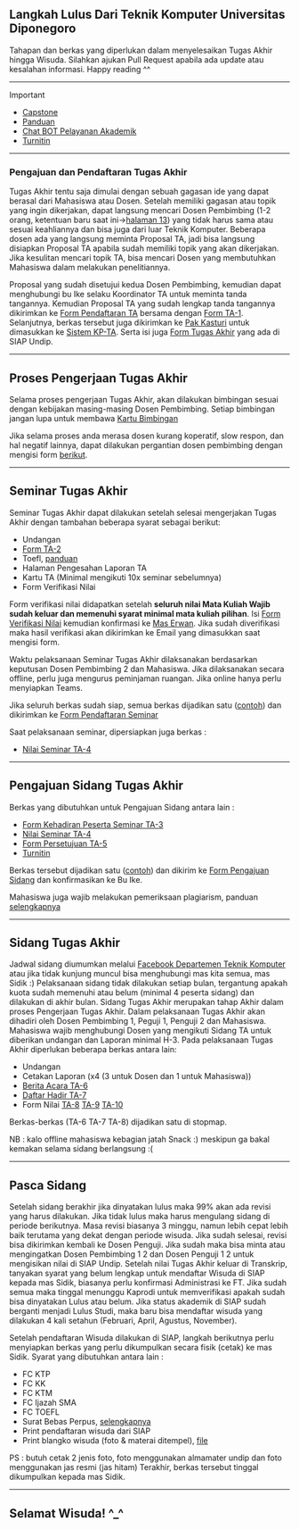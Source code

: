 ## Langkah Lulus Dari Teknik Komputer Universitas Diponegoro
Tahapan dan berkas yang diperlukan dalam menyelesaikan Tugas Akhir hingga Wisuda. Silahkan ajukan Pull Request apabila ada update atau kesalahan informasi. Happy reading ^^

---

Important
- [Capstone](../main/Sosialisasi%20Capstone%20TA.pdf)
- [Panduan](../main/Pedoman-TA-Siskom-2014.pdf)
- [Chat BOT Pelayanan Akademik](https://api.whatsapp.com/send/?phone=%2B6281391366399&text&app_absent=0)
- [Turnitin](https://drive.google.com/file/d/1oh_Q_j0SNoUawN8pnFrOSzyppICtXFYL/view)

---
### Pengajuan dan Pendaftaran Tugas Akhir
Tugas Akhir tentu saja dimulai dengan sebuah gagasan ide yang dapat berasal dari Mahasiswa atau Dosen. Setelah memiliki gagasan atau topik yang ingin dikerjakan, dapat langsung mencari Dosen Pembimbing (1-2 orang, ketentuan baru saat ini->[halaman 13](../main/Peraturan%20Rektor%20Nomor%2028%20tentang%20Perubahan%20Atas%20Peraturan%20Rektor%20Nomor%204%20tentang%20PERAK%20Sarjana_2.pdf)) yang tidak harus sama atau sesuai keahliannya dan bisa juga dari luar Teknik Komputer. Beberapa dosen ada yang langsung meminta Proposal TA, jadi bisa langsung disiapkan Proposal TA apabila sudah memiliki topik yang akan dikerjakan. Jika kesulitan mencari topik TA, bisa mencari Dosen yang membutuhkan Mahasiswa dalam melakukan penelitiannya. 

Proposal yang sudah disetujui kedua Dosen Pembimbing, kemudian dapat menghubungi bu Ike selaku Koordinator TA untuk meminta tanda tangannya. Kemudian Proposal TA yang sudah lengkap tanda tangannya dikirimkan ke [Form Pendaftaran TA](https://forms.office.com/Pages/ResponsePage.aspx?id=NQQpA3T_0UWuqhc2dyIc-Ai0q1n5FGFKk5DovX2uWAlUNlYyTVJMRURaSzRRSU8zODRGSVo2RVhEMiQlQCN0PWcu&fbclid=IwAR1-XpjjuUePqyp41eRSvsYJ83AIgyGZMk6MHi2u-LqAk435MX_fkn3gz2Q "Pendaftaran TA") bersama dengan [Form TA-1](../main/Berkas/1.%20Pengajuan%20TA/(TA-1)%20Form%20Pendaftaran%20TA.docx "Form TA-1"). Selanjutnya, berkas tersebut juga dikirimkan ke [Pak Kasturi](https://api.whatsapp.com/send/?phone=%2B6285225094418&text&app_absent=0) untuk dimasukkan ke [Sistem KP-TA](http://kp-ta.ce.undip.ac.id/index.php?/admin/pesertata). Serta isi juga [Form Tugas Akhir](https://siap.undip.ac.id/tugas_akhir/mhs/dash) yang ada di SIAP Undip.

---

## Proses Pengerjaan Tugas Akhir
Selama proses pengerjaan Tugas Akhir, akan dilakukan bimbingan sesuai dengan kebijakan masing-masing Dosen Pembimbing. Setiap bimbingan jangan lupa untuk membawa [Kartu Bimbingan](../main/Berkas/Kartu%20Bimbingan/Kartu%20Bimbingan.docx)

Jika selama proses anda merasa dosen kurang koperatif, slow respon, dan hal negatif lainnya, dapat dilakukan pergantian dosen pembimbing dengan mengisi form [berikut](../main/Berkas/(TA-01A)%20Perubahan%20TA.docx). 

---

## Seminar Tugas Akhir
Seminar Tugas Akhir dapat dilakukan setelah selesai mengerjakan Tugas Akhir dengan tambahan beberapa syarat sebagai berikut:
 
- Undangan
- [Form TA-2](https://github.com/alvinzf/become-a-graduate-CE-Undip/blob/main/Berkas/2.%20Pengajuan%20Seminar%20TA/(TA-2)%20Form%20Permohonan%20Seminar%20.doc)
- Toefl, [panduan](../main/Panduan_Toefl_Mandiri.MD)
- Halaman Pengesahan Laporan TA
- Kartu TA (Minimal mengikuti 10x seminar sebelumnya)
- Form Verifikasi Nilai

Form verifikasi nilai didapatkan setelah **seluruh nilai Mata Kuliah Wajib sudah keluar dan memenuhi syarat minimal mata kuliah pilihan**. Isi [Form Verifikasi Nilai](https://forms.gle/Rv8GYDPxr1LztyGFA) kemudian konfirmasi ke [Mas Erwan](https://api.whatsapp.com/send/?phone=%2B6285640156540&text&app_absent=0). Jika sudah diverifikasi maka hasil verifikasi akan dikirimkan ke Email yang dimasukkan saat mengisi form.

Waktu pelaksanaan Seminar Tugas Akhir dilaksanakan berdasarkan keputusan Dosen Pembimbing 2 dan Mahasiswa. Jika dilaksanakan secara offline, perlu juga mengurus peminjaman ruangan. Jika online hanya perlu menyiapkan Teams.

Jika seluruh berkas sudah siap, semua berkas dijadikan satu ([contoh](../main/Berkas/Example/Submit%20-%20Pengajuan%20Seminar.pdf)) dan dikirimkan ke [Form Pendaftaran Seminar](https://forms.office.com/Pages/ResponsePage.aspx?id=NQQpA3T_0UWuqhc2dyIc-Ai0q1n5FGFKk5DovX2uWAlUODU0UUtGUEtUWVNKUzhXUjZaMlhYRks1UyQlQCN0PWcu&fbclid=IwAR0Bnd0-1tBMTCFGoQbMxbGlRC9oLRW78mSeG-kURIBhb_cBH0YDGsURINE)

Saat pelaksanaan seminar, dipersiapkan juga berkas :
- [Nilai Seminar TA-4](https://github.com/alvinzf/become-a-graduate-CE-Undip/blob/main/Berkas/3.%20Pengajuan%20Sidang/(TA-04)%20Nilai%20Seminar%20TA.docx)
---

## Pengajuan Sidang Tugas Akhir
Berkas yang dibutuhkan untuk Pengajuan Sidang antara lain :

- [Form Kehadiran Peserta Seminar TA-3](https://github.com/alvinzf/become-a-graduate-CE-Undip/blob/main/Berkas/3.%20Pengajuan%20Sidang/(TA-03)%20Form%20Kehadiran%20Peserta.docx)
- [Nilai Seminar TA-4](https://github.com/alvinzf/become-a-graduate-CE-Undip/blob/main/Berkas/3.%20Pengajuan%20Sidang/(TA-04)%20Nilai%20Seminar%20TA.docx)
- [Form Persetujuan TA-5](https://github.com/alvinzf/become-a-graduate-CE-Undip/blob/main/Berkas/3.%20Pengajuan%20Sidang/(TA-05)%20Form%20Persetujan%20Ujian%20TA.docx)
- [Turnitin](https://github.com/alvinzf/become-a-graduate-CE-Undip/blob/main/Berkas/Panduan%20Pemeriksaan%20Plagiasi%20File%20Skripsi.pdf)

Berkas tersebut dijadikan satu ([contoh](../main/Berkas/Example/Submit%20-%20Pengajuan%20Sidang.pdf)) dan dikirim ke [Form Pengajuan Sidang](https://forms.office.com/Pages/ResponsePage.aspx?id=NQQpA3T_0UWuqhc2dyIc-Ai0q1n5FGFKk5DovX2uWAlUOFRZMU42QjAxSFo1WUUxNEZFWDNOU1RaWCQlQCN0PWcu&fbclid=IwAR02L8_R3dO1tbsAXJIyUxljZv0x59Mj3i0jiOwly1w8PltQ0Ic2wYlgzPs) dan konfirmasikan ke Bu Ike.

Mahasiswa juga wajib melakukan pemeriksaan plagiarism, panduan [selengkapnya](../main/Berkas/Panduan%20Pemeriksaan%20Plagiasi%20File%20Skripsi.pdf) 

---

## Sidang Tugas Akhir
Jadwal sidang diumumkan melalui [Facebook Departemen Teknik Komputer](https://www.facebook.com/dept.siskom.undip/) atau jika tidak kunjung muncul bisa menghubungi mas kita semua, mas Sidik :) Pelaksanaan sidang tidak dilakukan setiap bulan, tergantung apakah kuota sudah memenuhi atau belum (minimal 4 peserta sidang) dan dilakukan di akhir bulan. Sidang Tugas Akhir merupakan tahap Akhir dalam proses Pengerjaan Tugas Akhir. Dalam pelaksanaan Tugas Akhir akan dihadiri oleh Dosen Pembimbing 1, Peguji 1, Penguji 2 dan Mahasiswa. Mahasiswa wajib menghubungi Dosen yang mengikuti Sidang TA untuk diberikan undangan dan Laporan minimal H-3. Pada pelaksanaan Tugas Akhir diperlukan beberapa berkas antara lain:

- Undangan
- Cetakan Laporan (x4 (3 untuk Dosen dan 1 untuk Mahasiswa))
- [Berita Acara TA-6](https://github.com/alvinzf/become-a-graduate-CE-Undip/blob/main/Berkas/4.%20Pelaksanaan%20Sidang/(TA-06)%20Berita%20Acara%20Ujian%20TA.docx)
- [Daftar Hadir TA-7](https://github.com/alvinzf/become-a-graduate-CE-Undip/blob/main/Berkas/4.%20Pelaksanaan%20Sidang/(TA-07)%20Daftar%20Hadir%20Ujian%20TA.docx)
- Form Nilai [TA-8](https://github.com/alvinzf/become-a-graduate-CE-Undip/blob/main/Berkas/4.%20Pelaksanaan%20Sidang/(TA-08)%20Nilai%20Ujian%20TA.docx) [TA-9](https://github.com/alvinzf/become-a-graduate-CE-Undip/blob/main/Berkas/4.%20Pelaksanaan%20Sidang/(TA-09)%20Form%20Nilai%20TA.docx) [TA-10](https://github.com/alvinzf/become-a-graduate-CE-Undip/blob/main/Berkas/4.%20Pelaksanaan%20Sidang/(TA-10)%20Form%20Nilai%20TA.docx)

Berkas-berkas (TA-6 TA-7 TA-8) dijadikan satu di stopmap.

NB : kalo offline mahasiswa kebagian jatah Snack :) meskipun ga bakal kemakan selama sidang berlangsung :(

---

## Pasca Sidang
Setelah sidang berakhir jika dinyatakan lulus maka 99% akan ada revisi yang harus dilakukan. Jika tidak lulus maka harus mengulang sidang di periode berikutnya. Masa revisi biasanya 3 minggu, namun lebih cepat lebih baik terutama yang dekat dengan periode wisuda. Jika sudah selesai, revisi bisa dikirimkan kembali ke Dosen Penguji. Jika sudah maka bisa minta atau mengingatkan Dosen Pembimbing 1 2 dan Dosen Penguji 1 2 untuk mengisikan nilai di SIAP Undip. Setelah nilai Tugas Akhir keluar di Transkrip, tanyakan syarat yang belum lengkap untuk mendaftar Wisuda di SIAP kepada mas Sidik, biasanya perlu konfirmasi Administrasi ke FT. Jika sudah semua maka tinggal menunggu Kaprodi untuk memverifikasi apakah sudah bisa dinyatakan Lulus atau belum. Jika status akademik di SIAP sudah berganti menjadi Lulus Studi, maka baru bisa mendaftar wisuda yang dilakukan 4 kali setahun (Februari, April, Agustus, November).

Setelah pendaftaran Wisuda dilakukan di SIAP, langkah berikutnya perlu menyiapkan berkas yang perlu dikumpulkan secara fisik (cetak) ke mas Sidik. Syarat yang dibutuhkan antara lain :
- FC KTP
- FC KK
- FC KTM
- FC Ijazah SMA
- FC TOEFL
- Surat Bebas Perpus, [selengkapnya](../main/Bebas_Perpus.MD)
- Print pendaftaran wisuda dari SIAP 
- Print blangko wisuda (foto & materai ditempel), [file](../main/Berkas/blangko_wisuda%20(2).docx)
 
 PS : butuh cetak 2 jenis foto, foto menggunakan almamater undip dan foto menggunakan jas resmi (jas hitam)
Terakhir, berkas tersebut tinggal dikumpulkan kepada mas Sidik.


---

## Selamat Wisuda! ^_^
